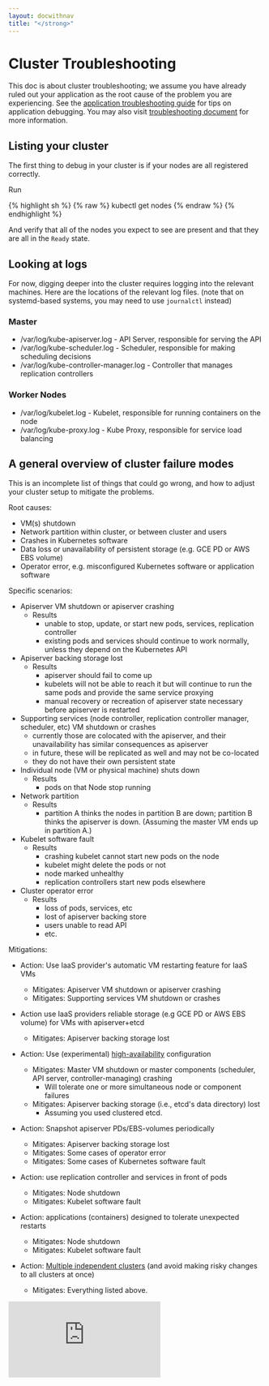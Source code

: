 ```yaml
---
layout: docwithnav
title: "</strong>"
---
```

<!-- BEGIN MUNGE: UNVERSIONED_WARNING -->


<!-- END MUNGE: UNVERSIONED_WARNING -->

# Cluster Troubleshooting

This doc is about cluster troubleshooting; we assume you have already ruled out your application as the root cause of the
problem you are experiencing. See
the [application troubleshooting guide](../user-guide/application-troubleshooting.html) for tips on application debugging.
You may also visit [troubleshooting document](../troubleshooting.html) for more information.

## Listing your cluster

The first thing to debug in your cluster is if your nodes are all registered correctly.

Run

{% highlight sh %}
{% raw %}
kubectl get nodes
{% endraw %}
{% endhighlight %}

And verify that all of the nodes you expect to see are present and that they are all in the `Ready` state.

## Looking at logs

For now, digging deeper into the cluster requires logging into the relevant machines.  Here are the locations
of the relevant log files.  (note that on systemd-based systems, you may need to use `journalctl` instead)

### Master

   * /var/log/kube-apiserver.log - API Server, responsible for serving the API
   * /var/log/kube-scheduler.log - Scheduler, responsible for making scheduling decisions
   * /var/log/kube-controller-manager.log - Controller that manages replication controllers

### Worker Nodes

   * /var/log/kubelet.log - Kubelet, responsible for running containers on the node
   * /var/log/kube-proxy.log - Kube Proxy, responsible for service load balancing

## A general overview of cluster failure modes

This is an incomplete list of things that could go wrong, and how to adjust your cluster setup to mitigate the problems.

Root causes:
  - VM(s) shutdown
  - Network partition within cluster, or between cluster and users
  - Crashes in Kubernetes software
  - Data loss or unavailability of persistent storage (e.g. GCE PD or AWS EBS volume)
  - Operator error, e.g. misconfigured Kubernetes software or application software

Specific scenarios:
  - Apiserver VM shutdown or apiserver crashing
    - Results
      - unable to stop, update, or start new pods, services, replication controller
      - existing pods and services should continue to work normally, unless they depend on the Kubernetes API
  - Apiserver backing storage lost
    - Results
      - apiserver should fail to come up
      - kubelets will not be able to reach it but will continue to run the same pods and provide the same service proxying
      - manual recovery or recreation of apiserver state necessary before apiserver is restarted
  - Supporting services (node controller, replication controller manager, scheduler, etc) VM shutdown or crashes
    - currently those are colocated with the apiserver, and their unavailability has similar consequences as apiserver
    - in future, these will be replicated as well and may not be co-located
    - they do not have their own persistent state
  - Individual node (VM or physical machine) shuts down
    - Results
      - pods on that Node stop running
  - Network partition
    - Results
      - partition A thinks the nodes in partition B are down; partition B thinks the apiserver is down. (Assuming the master VM ends up in partition A.)
  - Kubelet software fault
    - Results
      - crashing kubelet cannot start new pods on the node
      - kubelet might delete the pods or not
      - node marked unhealthy
      - replication controllers start new pods elsewhere
  - Cluster operator error
    - Results
      - loss of pods, services, etc
      - lost of apiserver backing store
      - users unable to read API
      - etc.

Mitigations:
- Action: Use IaaS provider's automatic VM restarting feature for IaaS VMs
  - Mitigates: Apiserver VM shutdown or apiserver crashing
  - Mitigates: Supporting services VM shutdown or crashes

- Action use IaaS providers reliable storage (e.g GCE PD or AWS EBS volume) for VMs with apiserver+etcd
  - Mitigates: Apiserver backing storage lost

- Action: Use (experimental) [high-availability](high-availability.html) configuration
  - Mitigates: Master VM shutdown or master components (scheduler, API server, controller-managing) crashing
    - Will tolerate one or more simultaneous node or component failures
  - Mitigates: Apiserver backing storage (i.e., etcd's data directory) lost
    - Assuming you used clustered etcd.

- Action: Snapshot apiserver PDs/EBS-volumes periodically
  - Mitigates: Apiserver backing storage lost
  - Mitigates: Some cases of operator error
  - Mitigates: Some cases of Kubernetes software fault

- Action: use replication controller and services in front of pods
  - Mitigates: Node shutdown
  - Mitigates: Kubelet software fault

- Action: applications (containers) designed to tolerate unexpected restarts
  - Mitigates: Node shutdown
  - Mitigates: Kubelet software fault

- Action: [Multiple independent clusters](multi-cluster.html) (and avoid making risky changes to all clusters at once)
  - Mitigates: Everything listed above.


<!-- BEGIN MUNGE: GENERATED_ANALYTICS -->
[![Analytics](https://kubernetes-site.appspot.com/UA-36037335-10/GitHub/docs/admin/cluster-troubleshooting.md?pixel)]()
<!-- END MUNGE: GENERATED_ANALYTICS -->

